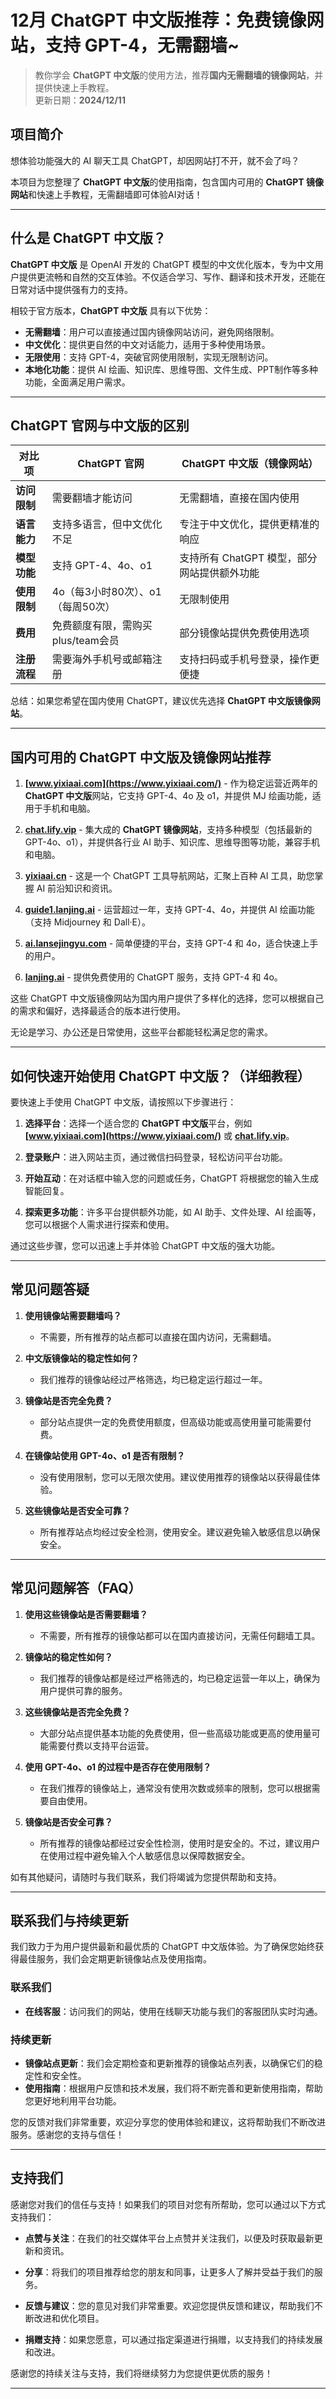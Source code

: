 # 12月 ChatGPT 中文版推荐：免费镜像网站，支持 GPT-4，无需翻墙~ 

> 教你学会 **ChatGPT 中文版**的使用方法，推荐**国内无需翻墙的镜像网站**，并提供快速上手教程。 <br />
> 更新日期：**2024/12/11**

## 项目简介

想体验功能强大的 AI 聊天工具 ChatGPT，却因网站打不开，就不会了吗？

本项目为您整理了 **ChatGPT 中文版**的使用指南，包含国内可用的 **ChatGPT 镜像网站**和快速上手教程，无需翻墙即可体验AI对话！

---

## 什么是 ChatGPT 中文版？

**ChatGPT 中文版** 是 OpenAI 开发的 ChatGPT 模型的中文优化版本，专为中文用户提供更流畅和自然的交互体验。不仅适合学习、写作、翻译和技术开发，还能在日常对话中提供强有力的支持。

相较于官方版本，**ChatGPT 中文版** 具有以下优势：

- **无需翻墙**：用户可以直接通过国内镜像网站访问，避免网络限制。
- **中文优化**：提供更自然的中文对话能力，适用于多种使用场景。
- **无限使用**：支持 GPT-4，突破官网使用限制，实现无限制访问。
- **本地化功能**：提供 AI 绘画、知识库、思维导图、文件生成、PPT制作等多种功能，全面满足用户需求。

---

## ChatGPT 官网与中文版的区别

| 对比项 | ChatGPT 官网 | ChatGPT 中文版（镜像网站）|
|-------- |-------- |-------- |
| **访问限制** | 需要翻墙才能访问 | 无需翻墙，直接在国内使用 |
| **语言能力** | 支持多语言，但中文优化不足 | 专注于中文优化，提供更精准的响应 |
| **模型功能** | 支持 GPT-4、4o、o1 | 支持所有 ChatGPT 模型，部分网站提供额外功能 |
| **使用限制** | 4o（每3小时80次）、o1（每周50次） | 无限制使用 |
| **费用** | 免费额度有限，需购买plus/team会员 | 部分镜像站提供免费使用选项 |
| **注册流程** | 需要海外手机号或邮箱注册 | 支持扫码或手机号登录，操作更便捷 |

总结：如果您希望在国内使用 ChatGPT，建议优先选择 **ChatGPT 中文版镜像网站**。

---

## 国内可用的 ChatGPT 中文版及镜像网站推荐

1. **[www.yixiaai.com](https://www.yixiaai.com/)** - 作为稳定运营近两年的 **ChatGPT 中文版**网站，它支持 GPT-4、4o 及 o1，并提供 MJ 绘画功能，适用于手机和电脑。

2. **[chat.lify.vip](https://chat.lify.vip/)** - 集大成的 **ChatGPT 镜像网站**，支持多种模型（包括最新的 GPT-4o、o1），并提供各行业 AI 助手、知识库、思维导图等功能，兼容手机和电脑。

3. **[yixiaai.cn](https://yixiaai.cn/)** - 这是一个 ChatGPT 工具导航网站，汇聚上百种 AI 工具，助您掌握 AI 前沿知识和资讯。

4. **[guide1.lanjing.ai](https://guide1.lanjing.ai/)** - 运营超过一年，支持 GPT-4、4o，并提供 AI 绘画功能（支持 Midjourney 和 Dall·E）。

5. **[ai.lansejingyu.com](https://ai.lansejingyu.com/)** - 简单便捷的平台，支持 GPT-4 和 4o，适合快速上手的用户。

6. **[lanjing.ai](https://lanjing.ai/)** - 提供免费使用的 ChatGPT 服务，支持 GPT-4 和 4o。


这些 ChatGPT 中文版镜像网站为国内用户提供了多样化的选择，您可以根据自己的需求和偏好，选择最适合的版本进行使用。

无论是学习、办公还是日常使用，这些平台都能轻松满足您的需求。

---

## 如何快速开始使用 ChatGPT 中文版？（详细教程）

要快速上手使用 ChatGPT 中文版，请按照以下步骤进行：

1. **选择平台**：选择一个适合您的 **ChatGPT 中文版**平台，例如 **[www.yixiaai.com](https://www.yixiaai.com/)** 或 **[chat.lify.vip](https://chat.lify.vip/)**。

2. **登录账户**：进入网站主页，通过微信扫码登录，轻松访问平台功能。

3. **开始互动**：在对话框中输入您的问题或任务，ChatGPT 将根据您的输入生成智能回复。

4. **探索更多功能**：许多平台提供额外功能，如 AI 助手、文件处理、AI 绘画等，您可以根据个人需求进行探索和使用。

通过这些步骤，您可以迅速上手并体验 ChatGPT 中文版的强大功能。

---

## 常见问题答疑

1. **使用镜像站需要翻墙吗？**
   - 不需要，所有推荐的站点都可以直接在国内访问，无需翻墙。

2. **中文版镜像站的稳定性如何？**
   - 我们推荐的镜像站经过严格筛选，均已稳定运行超过一年。

3. **镜像站是否完全免费？**
   - 部分站点提供一定的免费使用额度，但高级功能或高使用量可能需要付费。

4. **在镜像站使用 GPT-4o、o1 是否有限制？**
   - 没有使用限制，您可以无限次使用。建议使用推荐的镜像站以获得最佳体验。

5. **这些镜像站是否安全可靠？**
   - 所有推荐站点均经过安全检测，使用安全。建议避免输入敏感信息以确保安全。

---

## 常见问题解答（FAQ）

1. **使用这些镜像站是否需要翻墙？**
   - 不需要，所有推荐的镜像站都可以在国内直接访问，无需任何翻墙工具。

2. **镜像站的稳定性如何？**
   - 我们推荐的镜像站都是经过严格筛选的，均已稳定运营一年以上，确保为用户提供可靠的服务。

3. **这些镜像站是否完全免费？**
   - 大部分站点提供基本功能的免费使用，但一些高级功能或更高的使用量可能需要付费以支持平台运营。

4. **使用 GPT-4o、o1 的过程中是否存在使用限制？**
   - 在我们推荐的镜像站上，通常没有使用次数或频率的限制，您可以根据需要自由使用。

5. **镜像站是否安全可靠？**
   - 所有推荐的镜像站都经过安全性检测，使用时是安全的。不过，建议用户在使用过程中避免输入个人敏感信息以保障数据安全。

如有其他疑问，请随时与我们联系，我们将竭诚为您提供帮助和支持。

---

## 联系我们与持续更新

我们致力于为用户提供最新和最优质的 ChatGPT 中文版体验。为了确保您始终获得最佳服务，我们会定期更新镜像站点及使用指南。

### 联系我们

- **在线客服**：访问我们的网站，使用在线聊天功能与我们的客服团队实时沟通。

### 持续更新

- **镜像站点更新**：我们会定期检查和更新推荐的镜像站点列表，以确保它们的稳定性和安全性。
- **使用指南**：根据用户反馈和技术发展，我们将不断完善和更新使用指南，帮助您更好地利用平台功能。

您的反馈对我们非常重要，欢迎分享您的使用体验和建议，这将帮助我们不断改进服务。感谢您的支持与信任！

---

## 支持我们

感谢您对我们的信任与支持！如果我们的项目对您有所帮助，您可以通过以下方式支持我们：

- **点赞与关注**：在我们的社交媒体平台上点赞并关注我们，以便及时获取最新更新和资讯。

- **分享**：将我们的项目推荐给您的朋友和同事，让更多人了解并受益于我们的服务。

- **反馈与建议**：您的意见对我们非常重要。欢迎您提供反馈和建议，帮助我们不断改进和优化项目。

- **捐赠支持**：如果您愿意，可以通过指定渠道进行捐赠，以支持我们的持续发展和改进。

感谢您的持续关注与支持，我们将继续努力为您提供更优质的服务！

---
